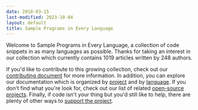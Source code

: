 ```yaml
---
date: 2018-03-15
last-modified: 2023-10-04
layout: default
title: Sample Programs in Every Language
---
```


Welcome to Sample Programs in Every Language, a collection of code snippets in as many languages as possible. Thanks for taking an interest in our collection which currently contains 1019 articles written by 248 authors.

If you'd like to contribute to this growing collection, check out our [contributing document](https://github.com/TheRenegadeCoder/sample-programs/blob/master/.github/CONTRIBUTING.md) for more information. In addition, you can explore our documentation which is organized by [project](/projects) and by [language](/languages). If you don't find what you're look for, check out our list of related [open-source projects](/related). Finally, if code isn't your thing but you'd still like to help, there are plenty of other ways to [support the project](https://therenegadecoder.com/updates/5-ways-you-can-support-the-renegade-coder/).